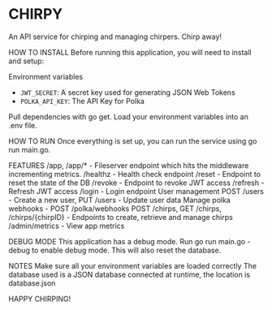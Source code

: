 # CHIRPY
An API service for chirping and managing chirpers. Chirp away!

HOW TO INSTALL
Before running this application, you will need to install and setup:

Environment variables

- `JWT_SECRET`: A secret key used for generating JSON Web Tokens
- `POLKA_API_KEY`: The API Key for Polka

Pull dependencies with go get.
Load your environment variables into an .env file.

HOW TO RUN
Once everything is set up, you can run the service using go run main.go.

FEATURES
/app, /app/* - Fileserver endpoint which hits the middleware incrementing metrics.
/healthz - Health check endpoint
/reset - Endpoint to reset the state of the DB
/revoke - Endpoint to revoke JWT access
/refresh - Refresh JWT access
/login - Login endpoint
User management POST /users - Create a new user, PUT /users - Update user data
Manage polka webhooks - POST /polka/webhooks
POST /chirps, GET /chirps, /chirps/{chirpID} - Endpoints to create, retrieve and manage chirps
/admin/metrics - View app metrics

DEBUG MODE
This application has a debug mode. Run go run main.go -debug to enable debug mode. This will also reset the database.

NOTES
Make sure all your environment variables are loaded correctly
The database used is a JSON database connected at runtime, the location is database.json

HAPPY CHIRPING!
